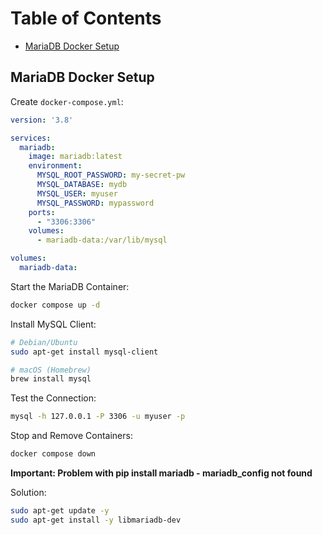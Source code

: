 # Table of Contents

- [MariaDB Docker Setup](#create-kinesis-stream-from-aws-cli)


## MariaDB Docker Setup

Create `docker-compose.yml`:

```yml
version: '3.8'

services:
  mariadb:
    image: mariadb:latest
    environment:
      MYSQL_ROOT_PASSWORD: my-secret-pw
      MYSQL_DATABASE: mydb
      MYSQL_USER: myuser
      MYSQL_PASSWORD: mypassword
    ports:
      - "3306:3306"
    volumes:
      - mariadb-data:/var/lib/mysql

volumes:
  mariadb-data:
```

Start the MariaDB Container:

```sh
docker compose up -d
```

Install MySQL Client:

```sh
# Debian/Ubuntu
sudo apt-get install mysql-client

# macOS (Homebrew)
brew install mysql
```

Test the Connection:

```sh
mysql -h 127.0.0.1 -P 3306 -u myuser -p
```

Stop and Remove Containers:

```sh
docker compose down
```

**Important: Problem with pip install mariadb - mariadb_config not found**

Solution:

```sh
sudo apt-get update -y
sudo apt-get install -y libmariadb-dev
```